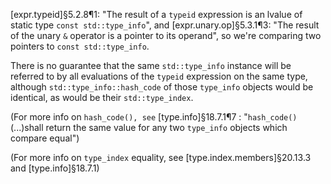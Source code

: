 [expr.typeid]§5.2.8¶1: "The result of a `typeid` expression is an lvalue of static type `const std::type_info`",
and
[expr.unary.op]§5.3.1¶3: "The result of the unary `&` operator is a pointer to its operand",
so we're comparing two pointers to `const std::type_info`.

There is no guarantee that the same `std::type_info` instance will be referred to by all evaluations of the `typeid` expression on the same type, although `std::type_info::hash_code` of those `type_info` objects would be identical, as would be their `std::type_index`.

(For more info on `hash_code(), see` [type.info]§18.7.1¶7 : "`hash_code()` (...)shall return the same value for any two `type_info` objects which compare equal")

(For more info on `type_index` equality, see [type.index.members]§20.13.3 and [type.info]§18.7.1)